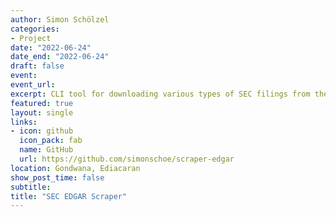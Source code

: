 ```yaml
---
author: Simon Schölzel
categories:
- Project
date: "2022-06-24"
date_end: "2022-06-24"
draft: false
event: 
event_url: 
excerpt: CLI tool for downloading various types of SEC filings from the EDGAR database.
featured: true
layout: single
links:
- icon: github
  icon_pack: fab
  name: GitHub
  url: https://github.com/simonschoe/scraper-edgar
location: Gondwana, Ediacaran
show_post_time: false
subtitle: 
title: "SEC EDGAR Scraper"
---
```


